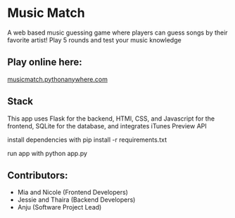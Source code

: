 # Music Match

A web based music guessing game where players can guess songs by their favorite artist! Play 5 rounds and test your music knowledge

## Play online here: 
[musicmatch.pythonanywhere.com](http://musicmatch.pythonanywhere.com)

## Stack
This app uses Flask for the backend, HTMl, CSS, and Javascript for the frontend, SQLite for the database, and integrates iTunes Preview API

install dependencies with pip install -r requirements.txt

run app with python app.py

## Contributors:
- Mia and Nicole (Frontend Developers)
- Jessie and Thaira (Backend Developers)
- Anju (Software Project Lead)

